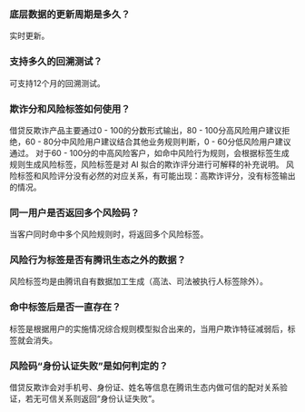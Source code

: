 ### 底层数据的更新周期是多久？
实时更新。
### 支持多久的回溯测试？
可支持12个月的回溯测试。
### 欺诈分和风险标签如何使用？
借贷反欺诈产品主要通过0 - 100的分数形式输出，80 - 100分高风险用户建议拒绝，60 - 80分中风险用户建议结合其他业务规则判断，0 - 60分低风险用户建议通过。
对于60 - 100分的中高风险客户，如命中风险行为规则，会根据标签生成规则生成风险标签，风险标签是对 AI 拟合的欺诈评分进行可解释的补充说明。
风险标签和风险评分没有必然的对应关系，有可能出现：高欺诈评分，没有标签输出的情况。
### 同一用户是否返回多个风险码？
当客户同时命中多个风险规则时，将返回多个风险标签。
### 风险行为标签是否有腾讯生态之外的数据？
风险标签均是由腾讯自有数据加工生成（高法、司法被执行人标签除外）。
### 命中标签后是否一直存在？
标签是根据用户的实施情况综合规则模型拟合出来的，当用户欺诈特征减弱后，标签就会消失。
### 风险码“身份认证失败”是如何判定的？
借贷反欺诈会对手机号、身份证、姓名等信息在腾讯生态内做可信的配对关系验证，若无可信关系则返回“身份认证失败”。
